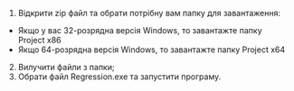 1. Відкрити zip файл та обрати потрібну вам папку для завантаження:
- Якщо у вас 32-розрядна версія Windows, то завантажте папку Project x86
- Якщо 64-розрядна версія Windows, то завантажте папку Project x64
2. Вилучити файли з папки;
3. Обрати файл Regression.exe та запустити програму.

